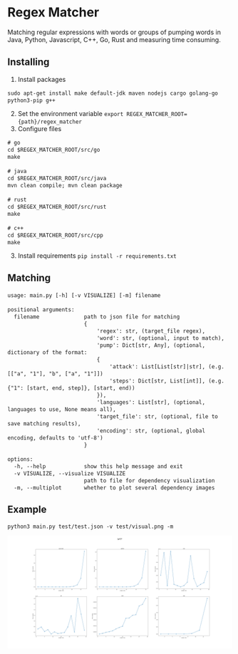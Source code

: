 # Regex Matcher
Matching regular expressions with words or groups of pumping words in Java, Python, Javascript, C++, Go, Rust and measuring time consuming.

## Installing
1. Install packages
```
sudo apt-get install make default-jdk maven nodejs cargo golang-go python3-pip g++
```
2. Set the environment variable `export REGEX_MATCHER_ROOT={path}/regex_matcher`
3. Configure files
```
# go
cd $REGEX_MATCHER_ROOT/src/go
make

# java
cd $REGEX_MATCHER_ROOT/src/java
mvn clean compile; mvn clean package

# rust
cd $REGEX_MATCHER_ROOT/src/rust
make

# c++
cd $REGEX_MATCHER_ROOT/src/cpp
make
```
3. Install requirements `pip install -r requirements.txt`

## Matching
```
usage: main.py [-h] [-v VISUALIZE] [-m] filename

positional arguments:
  filename              path to json file for matching 
                        {
                            'regex': str, (target_file regex), 
                            'word': str, (optional, input to match),
                            'pump': Dict[str, Any], (optional, dictionary of the format:
                            {
                                'attack': List[List[str]|str], (e.g. [["a", "1"], "b", ["a", "1"]])
                                'steps': Dict[str, List[int]], (e.g. {"1": [start, end, step]}, [start, end))
                            }),
                            'languages': List[str], (optional, languages to use, None means all),
                            'target_file': str, (optional, file to save matching results),
                            'encoding': str, (optional, global encoding, defaults to 'utf-8')
                        }

options:
  -h, --help            show this help message and exit
  -v VISUALIZE, --visualize VISUALIZE
                        path to file for dependency visualization
  -m, --multiplot       whether to plot several dependency images
```

## Example
```
python3 main.py test/test.json -v test/visual.png -m
```
<p align="center">
    <img src="test/visual.png"/>
</p>